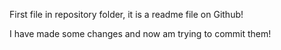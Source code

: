 First file in repository folder, it is a readme file on Github!


I have made some changes and now am trying to commit them! 
